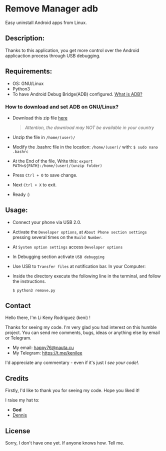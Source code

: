 # Remove Manager adb
Easy uninstall Android apps from Linux.



## Description:
Thanks to this application, you get more control over the Android applicaction process through USB debugging.

## Requirements:
* OS: GNU/Linux
* Python3
* To have Android Debug Bridge(ADB) configured.
[What is ADB?](https://en.wikipedia.org/wiki/Android_Debug_Bridge)
### How to download and set ADB on  GNU/Linux?
* Download this zip file [here](https://dl.google.com/android/repository/platform-tools_r31.0.2-linux.zip)

    > *Attention, the download may NOT be available in your country*

* Unzip the file in `/home/(user)/`
* Modify the .bashrc file in the location: `/home/(user)/` 
  with: `$ sudo nano .bashrc`
* At the End of the file, Write this:
  `export PATH=${PATH}:/home/(user)/(unzip folder)`
* Press `Ctrl + O` to save change.
* Next `Ctrl + X` to exit.
* Ready :)


## Usage:
* Connect your phone via USB 2.0.
* Activate the `Developer options`, at `About Phone section settings`
  pressing several times on the `Build Number`.
* At `System option settings` access `Developer options`
* In Debugging section activate `USB debugging`
* Use USB to `Transfer files` at notification bar.
In your Computer: 
* Inside the directory execute the following line in the terminal, and follow the instructions.

  `$ python3 remove.py`



## Contact

Hello there, I'm Li Keny Rodriguez (keni) !

Thanks for seeing my code. I'm very glad you had interest on this humble project.
You can send me comments, bugs, ideas or anything else by email or Telegram.

* My email:  <happy76@nauta.cu>
* My Telegram: https://t.me/kenilee

I'd appreciate any commentary - even if it's
just _I see your code!_.


## Credits
Firstly, I'd like to thank you for seeing my code.
Hope you liked it!

I raise my hat to:
* **God**
* [Dennis](https://github.com/dcruz1990)


## License
Sorry, I don't have one yet. If anyone knows how. Tell me.

